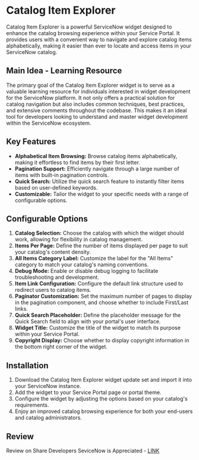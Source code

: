 # Catalog Item Explorer

Catalog Item Explorer is a powerful ServiceNow widget designed to enhance the catalog browsing experience within your Service Portal. It provides users with a convenient way to navigate and explore catalog items alphabetically, making it easier than ever to locate and access items in your ServiceNow catalog.

## Main Idea - Learning Resource

The primary goal of the Catalog Item Explorer widget is to serve as a valuable learning resource for individuals interested in widget development for the ServiceNow platform. It not only offers a practical solution for catalog navigation but also includes common techniques, best practices, and extensive comments throughout the codebase. This makes it an ideal tool for developers looking to understand and master widget development within the ServiceNow ecosystem.

## Key Features

- **Alphabetical Item Browsing:** Browse catalog items alphabetically, making it effortless to find items by their first letter.
- **Pagination Support:** Efficiently navigate through a large number of items with built-in pagination controls.
- **Quick Search:** Utilize the quick search feature to instantly filter items based on user-defined keywords.
- **Customizable:** Tailor the widget to your specific needs with a range of configurable options.

## Configurable Options

1. **Catalog Selection:** Choose the catalog with which the widget should work, allowing for flexibility in catalog management.
2. **Items Per Page:** Define the number of items displayed per page to suit your catalog's content density.
3. **All Items Category Label:** Customize the label for the "All Items" category to match your catalog's naming conventions.
4. **Debug Mode:** Enable or disable debug logging to facilitate troubleshooting and development.
5. **Item Link Configuration:** Configure the default link structure used to redirect users to catalog items.
6. **Paginator Customization:** Set the maximum number of pages to display in the pagination component, and choose whether to include First/Last links.
7. **Quick Search Placeholder:** Define the placeholder message for the Quick Search field to align with your portal's user interface.
8. **Widget Title:** Customize the title of the widget to match its purpose within your Service Portal.
9. **Copyright Display:** Choose whether to display copyright information in the bottom right corner of the widget.

## Installation

1. Download the Catalog Item Explorer widget update set and import it into your ServiceNow instance.
2. Add the widget to your Service Portal page or portal theme.
3. Configure the widget by adjusting the options based on your catalog's requirements.
4. Enjoy an improved catalog browsing experience for both your end-users and catalog administrators.

## Review
Review on Share Developers SeviceNow is Appreciated - [LINK](https://developer.servicenow.com/connect.do#!/share/contents/3527027_catalog_item_explorer)
